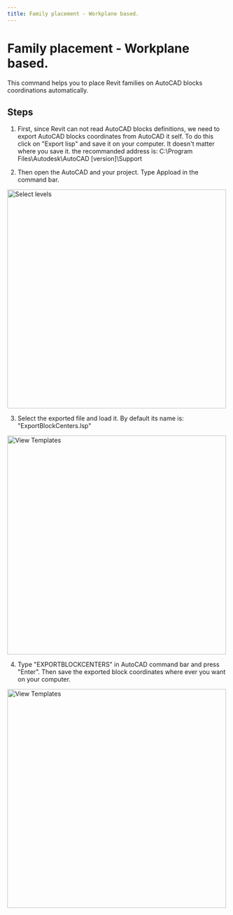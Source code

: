 ```yaml
---
title: Family placement - Workplane based.
---
```


# Family placement - Workplane based.
This command helps you to place Revit families on AutoCAD blocks coordinations automatically.

## Steps
1. First, since Revit can not read AutoCAD blocks definitions, we need to export AutoCAD blocks coordinates from AutoCAD it self. To do this click on "Export lisp" and save it on your computer.
   It doesn't matter where you save it.
   the recommanded address is: C:\Program Files\Autodesk\AutoCAD [version]\Support
   
2. Then open the AutoCAD and your project. Type Appload in the command bar.

<img src="https://pars-bim.github.io/docs/Assets/Appload.jpg" alt="Select levels" width="500">

3. Select the exported file and load it. By default its name is: "ExportBlockCenters.lsp"

<img src="https://pars-bim.github.io/docs/Assets/load-exportblockcenters.jpg" alt="View Templates" width="500">

4. Type "EXPORTBLOCKCENTERS" in AutoCAD command bar and press "Enter". Then save the exported block coordinates where ever you want on your computer.

<img src="https://pars-bim.github.io/docs/Assets/save-exportblockcenters.jpg" alt="View Templates" width="500">
